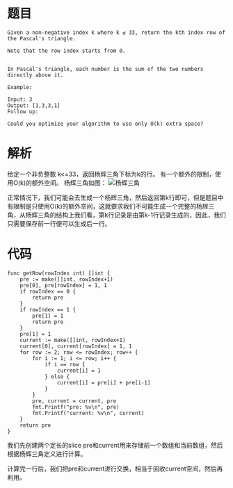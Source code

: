 # 题目
```
Given a non-negative index k where k ≤ 33, return the kth index row of the Pascal's triangle.

Note that the row index starts from 0.


In Pascal's triangle, each number is the sum of the two numbers directly above it.

Example:

Input: 3
Output: [1,3,3,1]
Follow up:

Could you optimize your algorithm to use only O(k) extra space?

```

# 解析
给定一个非负整数 k<=33，返回杨辉三角下标为k的行。
有一个额外的限制，使用O(k)的额外空间。
杨辉三角如图：
![杨辉三角](https://upload.wikimedia.org/wikipedia/commons/0/0d/PascalTriangleAnimated2.gif)

正常情况下，我们可能会去生成一个杨辉三角，然后返回第k行即可，但是题目中有限制是只使用O(k)的额外空间，这就要求我们不可能生成一个完整的杨辉三角，从杨辉三角的结构上我们看，第k行记录是由第k-1行记录生成的，因此，我们只需要保存前一行便可以生成后一行。

# 代码
```golang
func getRow(rowIndex int) []int {
	pre := make([]int, rowIndex+1)
	pre[0], pre[rowIndex] = 1, 1
	if rowIndex == 0 {
		return pre
	}
	if rowIndex == 1 {
		pre[1] = 1
		return pre
	}
	pre[1] = 1
	current := make([]int, rowIndex+1)
	current[0], current[rowIndex] = 1, 1
	for row := 2; row <= rowIndex; row++ {
		for i := 1; i <= row; i++ {
			if i == row {
				current[i] = 1
			} else {
				current[i] = pre[i] + pre[i-1]
			}
		}
		pre, current = current, pre
		fmt.Printf("pre: %v\n", pre)
		fmt.Printf("current: %v\n", current)
	}
	return pre
}
```

我们先创建两个定长的slice pre和current用来存储前一个数组和当前数组，然后根据杨辉三角定义进行计算。

计算完一行后，我们把pre和current进行交换，相当于回收current空间，然后再利用。


